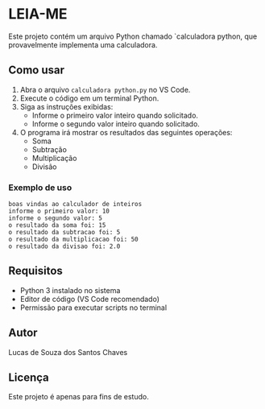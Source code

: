 # LEIA-ME

Este projeto contém um arquivo Python chamado `calculadora python, que provavelmente implementa uma calculadora.

## Como usar

1. Abra o arquivo `calculadora python.py` no VS Code.
2. Execute o código em um terminal Python.
3. Siga as instruções exibidas:
	- Informe o primeiro valor inteiro quando solicitado.
	- Informe o segundo valor inteiro quando solicitado.
4. O programa irá mostrar os resultados das seguintes operações:
	- Soma
	- Subtração
	- Multiplicação
	- Divisão

### Exemplo de uso

```
boas vindas ao calculador de inteiros
informe o primeiro valor: 10
informe o segundo valor: 5
o resultado da soma foi: 15
o resultado da subtracao foi: 5
o resultado da multiplicacao foi: 50
o resultado da divisao foi: 2.0
```

## Requisitos

- Python 3 instalado no sistema
- Editor de código (VS Code recomendado)
- Permissão para executar scripts no terminal

## Autor
Lucas de Souza dos Santos Chaves

## Licença

Este projeto é apenas para fins de estudo.
